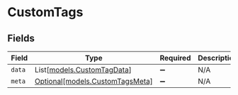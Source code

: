 # CustomTags


## Fields

| Field                                                          | Type                                                           | Required                                                       | Description                                                    |
| -------------------------------------------------------------- | -------------------------------------------------------------- | -------------------------------------------------------------- | -------------------------------------------------------------- |
| `data`                                                         | List[[models.CustomTagData](../models/customtagdata.md)]       | :heavy_minus_sign:                                             | N/A                                                            |
| `meta`                                                         | [Optional[models.CustomTagsMeta]](../models/customtagsmeta.md) | :heavy_minus_sign:                                             | N/A                                                            |